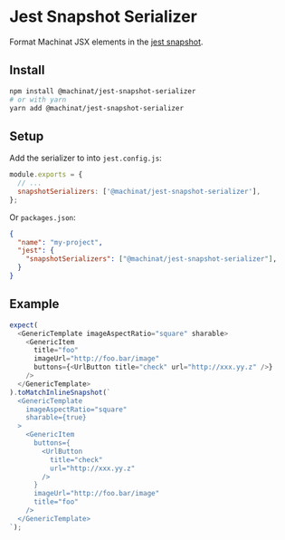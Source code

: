 # Jest Snapshot Serializer

Format Machinat JSX elements in the [jest snapshot](https://jestjs.io/docs/snapshot-testing).

## Install

```bash
npm install @machinat/jest-snapshot-serializer
# or with yarn
yarn add @machinat/jest-snapshot-serializer
```

## Setup

Add the serializer to into `jest.config.js`:

```js
module.exports = {
  // ...
  snapshotSerializers: ['@machinat/jest-snapshot-serializer'],
};
```

Or `packages.json`:

```json
{
  "name": "my-project",
  "jest": {
    "snapshotSerializers": ["@machinat/jest-snapshot-serializer"],
  }
}
```

## Example

```js
expect(
  <GenericTemplate imageAspectRatio="square" sharable>
    <GenericItem
      title="foo"
      imageUrl="http://foo.bar/image"
      buttons={<UrlButton title="check" url="http://xxx.yy.z" />}
    />
  </GenericTemplate>
).toMatchInlineSnapshot(`
  <GenericTemplate
    imageAspectRatio="square"
    sharable={true}
  >
    <GenericItem
      buttons={
        <UrlButton
          title="check"
          url="http://xxx.yy.z"
        />
      }
      imageUrl="http://foo.bar/image"
      title="foo"
    />
  </GenericTemplate>
`);
```
